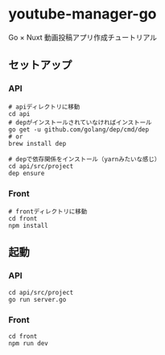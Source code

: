 # youtube-manager-go
Go × Nuxt 動画投稿アプリ作成チュートリアル

## セットアップ

### API

```bash:
# apiディレクトリに移動
cd api
# depがインストールされていなければインストール
go get -u github.com/golang/dep/cmd/dep
# or
brew install dep

# depで依存関係をインストール（yarnみたいな感じ）
cd api/src/project
dep ensure
```

### Front

```bash:
# frontディレクトリに移動
cd front
npm install
```

## 起動

### API

```bash:
cd api/src/project
go run server.go
```

### Front

```bash:
cd front
npm run dev
```